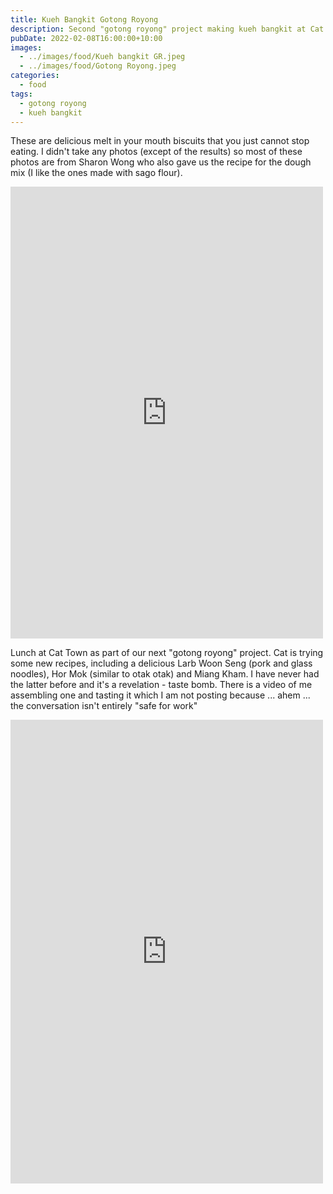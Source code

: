 ```yaml
---
title: Kueh Bangkit Gotong Royong
description: Second "gotong royong" project making kueh bangkit at Cat Town.
pubDate: 2022-02-08T16:00:00+10:00
images:
  - ../images/food/Kueh bangkit GR.jpeg
  - ../images/food/Gotong Royong.jpeg
categories:
  - food
tags:
  - gotong royong
  - kueh bangkit
---
```


These are delicious melt in your mouth biscuits that you just cannot stop eating. I didn't take any photos (except of the results) so most of these photos are from Sharon Wong who also gave us the recipe for the dough mix (I like the ones made with sago flour).

<iframe src="https://www.facebook.com/plugins/post.php?href=https%3A%2F%2Fwww.facebook.com%2Fchris1.tham%2Fposts%2Fpfbid0hR7xtPg9uBvvQCPumBMc5hJMj5zqi7717eLEfsNqPcHaYbrfQ1rYXDHTA8HRqnHNl&show_text=true&width=500" width="500" height="723" style="border:none;overflow:hidden" scrolling="no" frameborder="0" allowfullscreen="true" allow="autoplay; clipboard-write; encrypted-media; picture-in-picture; web-share"></iframe>

Lunch at Cat Town as part of our next "gotong royong" project. Cat is trying some new recipes, including a delicious Larb Woon Seng (pork and glass noodles), Hor Mok (similar to otak otak) and Miang Kham. I have never had the latter before and it's a revelation - taste bomb. There is a video of me assembling one and tasting it which I am not posting because ... ahem ... the conversation isn't entirely "safe for work"

<iframe src="https://www.facebook.com/plugins/post.php?href=https%3A%2F%2Fwww.facebook.com%2Fchris1.tham%2Fposts%2Fpfbid02ZR5yKGYhfhmuT25TnjRkeK6kHvJjj71uq8QYwDex7m6xkbGaHd3x5TSCUxPPRyyAl&show_text=true&width=500" width="500" height="742" style="border:none;overflow:hidden" scrolling="no" frameborder="0" allowfullscreen="true" allow="autoplay; clipboard-write; encrypted-media; picture-in-picture; web-share"></iframe>
